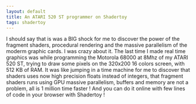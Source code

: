 ```yaml
---
layout: default
title: An ATARI 520 ST programmer on Shadertoy  
tags: shadertoy
---
```

I should say that is was a BIG shock for me to discover the power of the fragment shaders, procedural rendering and the massive parallelism of the moderm graphic cards. I was crazy about it.
The last time I made real time graphics was while programming the Motorola 68000 at 8Mhz of my ATARI 520 ST, trying to draw some pixels on the 320x200 16 colors screen, with 512 KB of RAM. 
It was like jumping in a time machine for me to discover that shaders uses now high precision floats instead of integers, that fragment shaders runs using GPU massive parallelism, buffers and memory are not a problem, all is 1 million time faster !
And you can do it online with few lines of code in your browser with Shadertoy !
